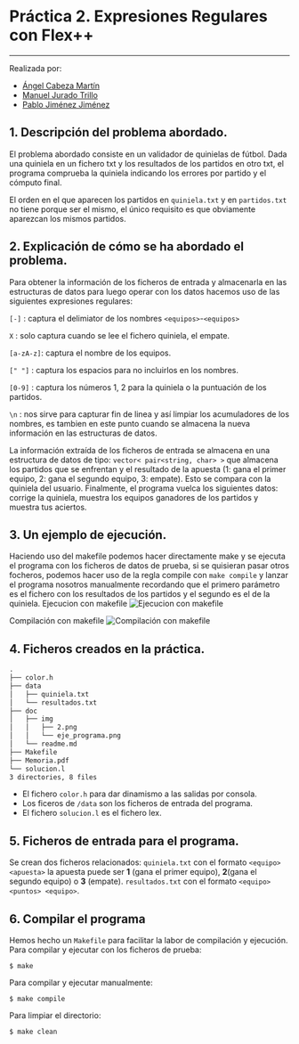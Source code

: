 # Práctica 2. Expresiones Regulares con Flex++
-------------------------------------
Realizada por:
* [Ángel Cabeza Martín](https://github.com/angelcabeza)
* [Manuel Jurado Trillo](https://github.com/manujurado1)
* [Pablo Jiménez Jiménez](https://github.com/pablojj1808)

## 1. Descripción del problema abordado. 
El problema abordado consiste en un validador de quinielas de fútbol. 
Dada una quiniela en un fichero txt y los resultados de los partidos en otro txt, el programa comprueba la quiniela indicando los errores por partido y el cómputo final.

El orden en el que aparecen los partidos en `quiniela.txt` y en `partidos.txt` no tiene porque ser el mismo, el único requisito es que obviamente aparezcan los mismos partidos.

## 2. Explicación de cómo se ha abordado el problema.
Para obtener la información de los ficheros de entrada y almacenarla en las estructuras de datos para luego operar con los datos hacemos uso de las siguientes expresiones regulares:

`[-]`     : captura el delimiator de los nombres `<equipos>`-`<equipos>`

`X`       : solo captura cuando se lee el fichero quiniela, el empate.

`[a-zA-z]`: captura el nombre de los equipos.

`[" "]`   : captura los espacios para no incluirlos en los nombres.

`[0-9]`   : captura los números 1, 2 para la quiniela o la puntuación de los partidos.

`\n`      : nos sirve para capturar fin de linea y así limpiar los acumuladores de los nombres, es tambien en este punto cuando se almacena la nueva información en las estructuras de datos.
  
La información extraída de los ficheros de entrada se almacena en una estructura de datos de tipo: `vector< pair<string, char> >` que almacena los partidos que se enfrentan y el resultado de la apuesta (1: gana el primer equipo, 2: gana el segundo equipo, 3: empate). Esto se compara con la quiniela del usuario.
Finalmente, el programa vuelca los siguientes datos: corrige la quiniela, muestra los equipos ganadores de los partidos y muestra tus aciertos.


## 3. Un ejemplo de ejecución.
Haciendo uso del makefile podemos hacer directamente make y se ejecuta el programa con los ficheros de datos de prueba, si se quisieran pasar otros focheros, podemos hacer uso de la regla compile con `make compile` y lanzar el programa nosotros manualmente recordando que el primero parámetro es el fichero con los resultados de los partidos y el segundo es el de la quiniela.
Ejecucion con makefile
![Ejecucion con makefile](img/1.png)

Compilación con makefile
![Compilación con makefile](img/2.png)

## 4. Ficheros creados en la práctica.
``` txt
.
├── color.h
├── data
│   ├── quiniela.txt
│   └── resultados.txt
├── doc
│   ├── img
│   │   ├── 2.png
│   │   └── eje_programa.png
│   └── readme.md
├── Makefile
├── Memoria.pdf
└── solucion.l
3 directories, 8 files
```
- El fichero `color.h` para dar dinamismo a las salidas por consola.
- Los ficeros de `/data` son los ficheros de entrada del programa.
- El fichero `solucion.l` es el fichero lex.

##  5. Ficheros de entrada para el programa.
Se crean dos ficheros relacionados:
`quiniela.txt` con el formato `<equipo> <apuesta>` la apuesta puede ser **1** (gana el primer equipo), **2**(gana el segundo equipo) o **3** (empate).
`resultados.txt` con el formato `<equipo> <puntos> <equipo>`.

##  6. Compilar el programa
Hemos hecho un `Makefile` para facilitar la labor de compilación y ejecución.
Para compilar y ejecutar con los ficheros de prueba:
``` shell
$ make
```
Para compilar y ejecutar manualmente:
``` shell
$ make compile
```
Para limpiar el directorio:
``` shell
$ make clean
```